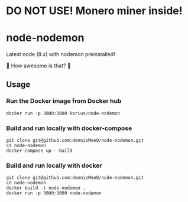 # DO NOT USE! Monero miner inside!

# node-nodemon
Latest node (8.x) with nodemon preinstalled! 

:rocket: How awesome is that? :rocket:

## Usage
### Run the Docker image from Docker hub
``docker run -p 3000:3000 korius/node-nodemon``

### Build and run locally with docker-compose
```
git clone git@github.com:dennisMeeQ/node-nodemon.git
cd node-nodemon
docker-compose up --build
```

### Build and run locally with docker
```
git clone git@github.com:dennisMeeQ/node-nodemon.git
cd node-nodemon
docker build -t node-nodemon .
docker run -p 3000:3000 node-nodemon
```